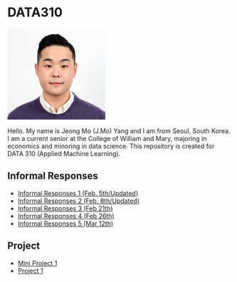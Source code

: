# DATA310

<img src="headpic.jpg" width="220" height="205">

Hello. My name is Jeong Mo (J.Mo) Yang and I am from Seoul, South Korea. I am a current senior at the College of William and Mary, majoring in economics and minoring in data science. This repository is created for DATA 310 (Applied Machine Learning). 

## Informal Responses
* [Informal Responses 1 (Feb. 5th/Updated)](Feb_5th_Assignment.md)
* [Informal Responses 2 (Feb. 8th/Updated)](Assignment2.md)
* [Informal Responses 3 (Feb 21th)](informal_3.md)
* [Informal Responses 4 (Feb 26th)](informal_4.md)
* [Informal Responses 5 (Mar 12th)](informal_5.md)

## Project
* [Mini Project 1](MiniProject1.md) 
* [Project 1](Project1.md)

